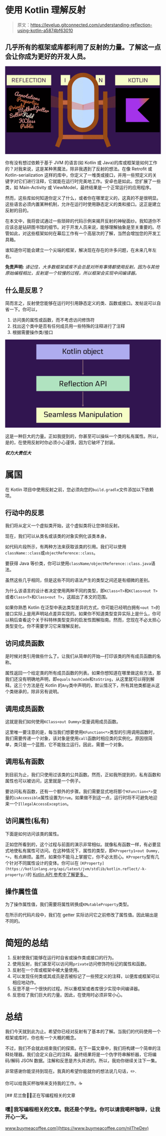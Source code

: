 # 使用 Kotlin 理解反射

> 原文：<https://levelup.gitconnected.com/understanding-reflection-using-kotlin-a5874bf63010>

## 几乎所有的框架或库都利用了反射的力量。了解这一点会让你成为更好的开发人员。

![](img/67fd19e915127cc971a55127fba2ff6a.png)

你有没有想过依赖于基于 JVM 的语言(如 Kotlin 或 Java)的库或框架是如何工作的？对我来说，这是某种黑魔法，除非我遇到了反射的想法。在像 Retrofit 或 Kotlin-serialization 这样的库中，你定义了一堆类或接口，并用一些预定义的关键字对它们进行注释，它就能在运行时完美地工作。安卓也是如此。您扩展了一些类，如 Main-Activity 或 ViewModel，最终结果是一个正常运行的应用程序。

然而，这些库如何知道你定义了什么，或者你在哪里定义的，这真的不是很明显。这些语言必须内置某种机制，允许在运行时使用静态定义的类和接口。这正是建立反射的目的。

在本文中，我将尝试通过一些琐碎的代码示例来揭开反射的神秘面纱。我知道你不应该总是钻研图书馆的细节。对于开发人员来说，能够理解抽象是至关重要的。尽管如此，对这些框架如何在幕后工作有一个高层次的了解，当然会增加您的开发工具箱。

谁知道你可能会建立一个尖端的框架，解决现在存在的许多问题，在未来几年左右。

**免责声明:** *请记住，大多数框架或库不会总是对所有事情都使用反射。因为与其他原始编程相比，反射是一个较慢的过程，所以框架会实现中间编译器。*

## 什么是反思？

简而言之，反射使您能够在运行时引用静态定义的类、函数或接口。发帖说可以自省一下。你可以，

1.  访问类的属性或函数，而不考虑访问修饰符
2.  找出这个类中是否有任何成员用一些特殊的注释进行了注释
3.  根据需要操作类/接口

![](img/266c8b7f6f7287d7797c25d964c15dfb.png)

这是一种巨大的力量。正如我提到的，你甚至可以操纵一个类的私有属性。所以，是的，在使用反射时你必须小心谨慎，因为它破坏了封装。

***权力大责任大***

# 属国

在 Kotlin 项目中使用反射之前，您必须向您的`build.gradle`文件添加以下依赖项。

## 行动中的反思

我们将从定义一个虚拟类开始，这个虚拟类将让您体验反射。

现在，我们可以从类名或该类的对象实例化该类本身。

如代码片段所示，有两种方法来获取该类的引用。我们可以使用`className::class`或`objectReference::class`。

要获得 Java 等价类，你可以使用`className/objectReference::class.java`语法。

虽然这些几乎相同，但是这些不同的语法产生的类型之间还是有细微的差别。

为什么该语言的设计者决定使用两种不同的类型，即`KClass<T>`和`KClass<out T>`或者`Class<T>`和`Class<out T>`，这超出了本文的范围。

如果你熟悉 Kotlin 在泛型中表达类型差异的方式，你可能已经明白拥有`<out T>`的接口实际上是用声明站点差异实现的。如果你不知道类型变异实际上是什么，你可以稍后查看这个关于科特林类型变异的启发性图解指南。然而，您现在不必太担心类型变化。你不需要学习它来理解反射。

## 访问成员函数

是时候对类引用做些什么了。让我们从简单的开始—打印该类的所有成员函数的名称。

属性返回一个给定类的所有成员函数的列表。如果你想知道在哪里做这些方法，那我们还没有明确地声明，即`equals` `hashCode`和`toString`，从这里就可以得到解释。这三个方法是在 Kotlin 的`Any`类中声明的，默认情况下，所有其他类都是从这个类继承的，除非另有说明。

## 调用成员函数

这就是我们如何使用`KClass<out Dummy>`变量调用成员函数。

这里唯一要注意的是，每当我们想要使用`KFunction<*>`类型的引用调用函数时，我们需要传递一个对象，该对象是使用`call`函数时相应类的实例化。原因很简单，类只是一个蓝图，它不能独立运行。因此，需要一个对象。

## 调用私有函数

到目前为止，我们只使用过该类的公共函数。然而，正如我所提到的，私有函数和属性也可以被访问，这里就是一个例子。

要访问私有函数，还有一个额外的步骤。我们需要显式地将那个`KFunction<*>`变量的`isAccessible`属性设置为`true`。如果做不到这一点，运行时将不可避免地迎来一个`IllegalAccessException`。

## 访问属性(私有)

下面是如何访问该类的属性。

正如您所看到的，这个过程与前面的演示非常相似。就像私有函数一样，有必要显式地使私有属性可访问。在这种情况下，属性的类型，即`KProperty1<out Dummy, *>`，有点麻烦。虽然，如果你不能马上掌握它，你不必太担心。`KProperty`型有几个针对不同属性设计的变体。你可以在 `[KProperty](https://kotlinlang.org/api/latest/jvm/stdlib/kotlin.reflect/-k-property/)`的 [Kotlin API 参考中了解更多。](https://kotlinlang.org/api/latest/jvm/stdlib/kotlin.reflect/-k-property/)

## 操作属性值

为了操作属性值，我们需要将属性转换成`KMutableProperty`类型。

在所示的代码片段中，我们在 getter 实际访问它之前修改了属性值。因此输出是不同的。

# 简短的总结

1.  反射使我们能够在运行时自省或操作类或接口的行为。
2.  使用反射，我们甚至可以访问用`private`访问修饰符标记的属性和函数。
3.  反射在一个库或框架中被大量使用。
4.  可以发现任何类或其成员是否被标记了一些预定义的注释，以便库或框架可以相应地动作。
5.  反思不是一个很快的过程。所以重框架或者库很少实现中间编译器。
6.  反思给了我们巨大的力量。因此，在使用时必须非常小心。

# 总结

我们今天就到此为止。希望你已经对反射有了基本的了解。当我们的代码使用一个框架或库时，你也有一个大概的概念。

不过，我们不会就此结束我们的探索。在下一篇文章中，我们将构建一个简单的注释处理器。我们会定义自己的注释。最终结果将是一个伪字符串解析器，它将编码/解码 JSON 数据。注解和反思是齐头并进的。所以，我劝你继续关注下一集。

非常感谢你能坚持到现在。我真的希望你能就你的想法说几句话，✏️.

你可以给我买杯咖啡来支持我的工作。☕

 [## 尼兰詹🌱🌱正在写编程相关的文章

### 嘿👋我写编程相关的文章。我还是个学生。你可以请我喝杯咖啡，让我开心一天。

www.buymeacoffee.com](https://www.buymeacoffee.com/nilTheDev)